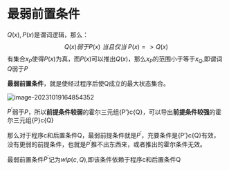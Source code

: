 # 最弱前置条件

$Q(x),P(x)$是谓词逻辑，那么：
$$
Q(x)弱于P(x) \ 当且仅当\ P(x)=>Q(x)
$$
有集合$x_P$使得$P(x)$为真，而$P(x)$可以推出$Q(x)$，那么$x_P$的范围小于等于$x_Q$,即谓词$Q$弱于$P$



**最弱前置条件**，就是使经过程序后使Q成立的最大状态集合。



![image-20231019164854352](C:/Users/1649019876/AppData/Roaming/Typora/typora-user-images/image-20231019164854352.png)

$P^\prime$弱于$P$，所以**前提条件较弱**的霍尔三元组{P′}c{Q}，可以导出**前提条件较强**的霍尔三元组{P}c{Q}

那么对于程序c和后置条件Q，最弱前提条件就是$P^\prime$，充要条件是{P′}c{Q}有效，没有更弱的前提条件，也就是$P^\prime$推不出东西来，或者推出的霍尔条件无效。

最弱前置条件$P^\prime$记为$wlp(c,Q)$,即该条件依赖于程序c和后置条件Q